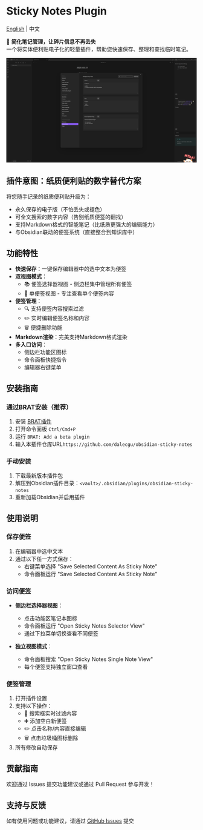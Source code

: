 # Sticky Notes Plugin

[English](https://github.com/dalecgu/obsidian-sticky-notes/blob/master/README.md) | 中文

📝 ​**简化笔记管理，让碎片信息不再丢失**  
一个将实体便利贴电子化的轻量插件，帮助您快速保存、整理和查找临时笔记。

![screen_shot](./screen_shot.png)

## 插件意图：纸质便利贴的数字替代方案
将您随手记录的纸质便利贴升级为：
- 永久保存的电子版（不怕丢失或褪色）
- 可全文搜索的数字内容（告别纸质便签的翻找）
- 支持Markdown格式的智能笔记（比纸质更强大的编辑能力）
- 与Obsidian联动的便签系统（直接整合到知识库中）

## 功能特性

- ​**快速保存**：一键保存编辑器中的选中文本为便签
- ​**双视图模式**：
  - 📚 便签选择器视图 - 侧边栏集中管理所有便签
  - 📄 单便签视图 - 专注查看单个便签内容
- ​**便签管理**：
  - 🔍 支持便签内容搜索过滤
  - ✏️ 实时编辑便签名称和内容
  - 🗑️ 便捷删除功能
- ​**Markdown渲染**：完美支持Markdown格式渲染
- ​**多入口访问**：
  - 侧边栏功能区图标
  - 命令面板快捷指令
  - 编辑器右键菜单

## 安装指南

### 通过BRAT安装（推荐）
1. 安装 [BRAT插件](https://github.com/TfTHacker/obsidian42-brat)
2. 打开命令面板 `Ctrl/Cmd+P`
3. 运行 `BRAT: Add a beta plugin`
4. 输入本插件仓库URL`https://github.com/dalecgu/obsidian-sticky-notes`

### 手动安装
1. 下载最新版本插件包
2. 解压到Obsidian插件目录：`<vault>/.obsidian/plugins/obsidian-sticky-notes`
3. 重新加载Obsidian并启用插件

## 使用说明

### 保存便签
1. 在编辑器中选中文本
2. 通过以下任一方式保存：
   - 右键菜单选择 "Save Selected Content As Sticky Note"
   - 命令面板运行 "Save Selected Content As Sticky Note"

### 访问便签
- ​**侧边栏选择器视图**：
  - 点击功能区笔记本图标
  - 命令面板运行 "Open Sticky Notes Selector View"
  - 通过下拉菜单切换查看不同便签

- ​**独立视图模式**：
  - 命令面板搜索 "Open Sticky Notes Single Note View"
  - 每个便签支持独立窗口查看

### 便签管理
1. 打开插件设置
2. 支持以下操作：
   - 🔎 搜索框实时过滤内容
   - ➕ 添加空白新便签
   - ✏️ 点击名称/内容直接编辑
   - 🗑️ 点击垃圾桶图标删除
3. 所有修改自动保存

## 贡献指南
欢迎通过 Issues 提交功能建议或通过 Pull Request 参与开发！

## 支持与反馈
如有使用问题或功能建议，请通过 [GitHub Issues](https://github.com/dalecgu/obsidian-sticky-notes/issues) 提交

